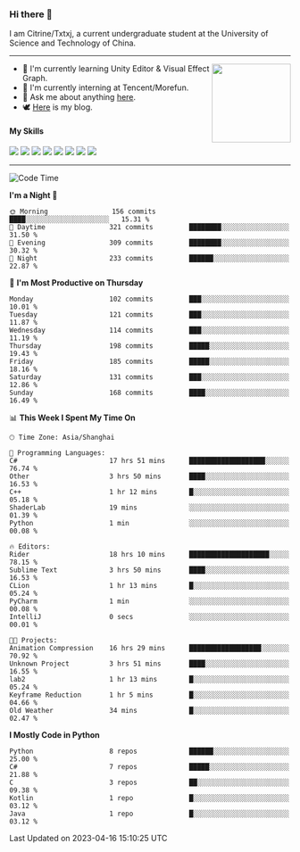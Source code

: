 ### Hi there 👋

I am Citrine/Txtxj, a current undergraduate student at the University of Science and Technology of China.

---

<img align="right" height="141" src="https://github-readme-stats.vercel.app/api?username=txtxj&theme=tokyonight&show_icons=true&count_private=true">

- 🌱 I'm currently learning Unity Editor & Visual Effect Graph.
- 🐶 I'm currently interning at Tencent/Morefun.
- 💬 Ask me about anything [here](https://github.com/txtxj/txtxj/issues).
- 🕊️ [Here](https://txtxj.top) is my blog.

#### My Skills

![](https://img.shields.io/badge/C%23-239120?logo=csharp&logoColor=fff)
![](https://img.shields.io/badge/Unity-000000?logo=unity&logoColor=fff)
![](https://img.shields.io/badge/Python-3e74a2?logo=python&logoColor=fff)
![](https://img.shields.io/badge/C++-65318e?logo=cplusplus&logoColor=fff)
![](https://img.shields.io/badge/C-5654a2?logo=c&logoColor=fff)
![](https://img.shields.io/badge/Blender-f5792a?logo=blender&logoColor=fff)
![](https://img.shields.io/badge/OpenJDK-ffffff?logo=openjdk&logoColor=000)
![](https://img.shields.io/badge/SQL-cc2927?logo=microsoftsqlserver&logoColor=fff)

---

<!--START_SECTION:waka-->
![Code Time](http://img.shields.io/badge/Code%20Time-794%20hrs%2047%20mins-blue)

**I'm a Night 🦉** 

```text
🌞 Morning                156 commits         ████░░░░░░░░░░░░░░░░░░░░░   15.31 % 
🌆 Daytime                321 commits         ████████░░░░░░░░░░░░░░░░░   31.50 % 
🌃 Evening                309 commits         ████████░░░░░░░░░░░░░░░░░   30.32 % 
🌙 Night                  233 commits         ██████░░░░░░░░░░░░░░░░░░░   22.87 % 
```
📅 **I'm Most Productive on Thursday** 

```text
Monday                   102 commits         ███░░░░░░░░░░░░░░░░░░░░░░   10.01 % 
Tuesday                  121 commits         ███░░░░░░░░░░░░░░░░░░░░░░   11.87 % 
Wednesday                114 commits         ███░░░░░░░░░░░░░░░░░░░░░░   11.19 % 
Thursday                 198 commits         █████░░░░░░░░░░░░░░░░░░░░   19.43 % 
Friday                   185 commits         █████░░░░░░░░░░░░░░░░░░░░   18.16 % 
Saturday                 131 commits         ███░░░░░░░░░░░░░░░░░░░░░░   12.86 % 
Sunday                   168 commits         ████░░░░░░░░░░░░░░░░░░░░░   16.49 % 
```


📊 **This Week I Spent My Time On** 

```text
🕑︎ Time Zone: Asia/Shanghai

💬 Programming Languages: 
C#                       17 hrs 51 mins      ███████████████████░░░░░░   76.74 % 
Other                    3 hrs 50 mins       ████░░░░░░░░░░░░░░░░░░░░░   16.53 % 
C++                      1 hr 12 mins        █░░░░░░░░░░░░░░░░░░░░░░░░   05.18 % 
ShaderLab                19 mins             ░░░░░░░░░░░░░░░░░░░░░░░░░   01.39 % 
Python                   1 min               ░░░░░░░░░░░░░░░░░░░░░░░░░   00.08 % 

🔥 Editors: 
Rider                    18 hrs 10 mins      ████████████████████░░░░░   78.15 % 
Sublime Text             3 hrs 50 mins       ████░░░░░░░░░░░░░░░░░░░░░   16.53 % 
CLion                    1 hr 13 mins        █░░░░░░░░░░░░░░░░░░░░░░░░   05.24 % 
PyCharm                  1 min               ░░░░░░░░░░░░░░░░░░░░░░░░░   00.08 % 
IntelliJ                 0 secs              ░░░░░░░░░░░░░░░░░░░░░░░░░   00.01 % 

🐱‍💻 Projects: 
Animation Compression    16 hrs 29 mins      ██████████████████░░░░░░░   70.92 % 
Unknown Project          3 hrs 51 mins       ████░░░░░░░░░░░░░░░░░░░░░   16.55 % 
lab2                     1 hr 13 mins        █░░░░░░░░░░░░░░░░░░░░░░░░   05.24 % 
Keyframe Reduction       1 hr 5 mins         █░░░░░░░░░░░░░░░░░░░░░░░░   04.66 % 
Old Weather              34 mins             █░░░░░░░░░░░░░░░░░░░░░░░░   02.47 % 
```

**I Mostly Code in Python** 

```text
Python                   8 repos             ██████░░░░░░░░░░░░░░░░░░░   25.00 % 
C#                       7 repos             █████░░░░░░░░░░░░░░░░░░░░   21.88 % 
C                        3 repos             ██░░░░░░░░░░░░░░░░░░░░░░░   09.38 % 
Kotlin                   1 repo              █░░░░░░░░░░░░░░░░░░░░░░░░   03.12 % 
Java                     1 repo              █░░░░░░░░░░░░░░░░░░░░░░░░   03.12 % 
```




 Last Updated on 2023-04-16 15:10:25 UTC
<!--END_SECTION:waka-->
